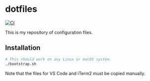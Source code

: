 # dotfiles

[![CI](https://github.com/brcrista/dotfiles/workflows/CI/badge.svg)](https://github.com/brcrista/dotfiles/actions?query=workflow%3ACI)

This is my repository of configuration files.

## Installation

```sh
# This should work on any Linux or macOS system.
./bootstrap.sh
```

Note that the files for VS Code and iTerm2 must be copied manually.
